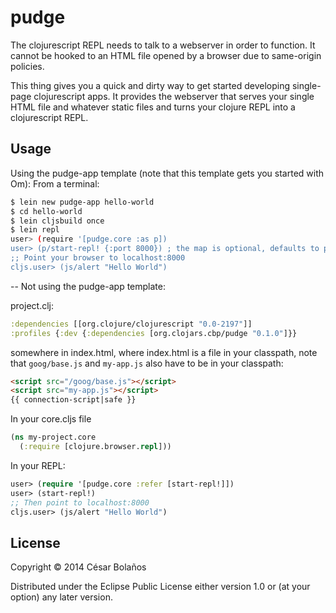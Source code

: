 # pudge

The clojurescript REPL needs to talk to a webserver in order to function. It
cannot be hooked to an HTML file opened by a browser due to same-origin
policies.

This thing gives you a quick and dirty way to get started developing
single-page clojurescript apps. It provides the webserver that serves your
single HTML file and whatever static files and turns your clojure REPL into a
clojurescript REPL.

## Usage

Using the pudge-app template (note that this template gets you started with Om):
From a terminal:
```bash
$ lein new pudge-app hello-world
$ cd hello-world
$ lein cljsbuild once
$ lein repl
user> (require '[pudge.core :as p])
user> (p/start-repl! {:port 8000}) ; the map is optional, defaults to port 8000
;; Point your browser to localhost:8000
cljs.user> (js/alert "Hello World")
```

--
Not using the pudge-app template:

project.clj:
```clojure
:dependencies [[org.clojure/clojurescript "0.0-2197"]]
:profiles {:dev {:dependencies [org.clojars.cbp/pudge "0.1.0"]}}
```
somewhere in index.html, where index.html is a file in your classpath, note that
`goog/base.js` and `my-app.js` also have to be in your classpath:
```html
<script src="/goog/base.js"></script>
<script src="my-app.js"></script>
{{ connection-script|safe }}
```
In your core.cljs file
```clojure
(ns my-project.core
  (:require [clojure.browser.repl]))
```
In your REPL:
```clojure
user> (require '[pudge.core :refer [start-repl!]])
user> (start-repl!)
;; Then point to localhost:8000
cljs.user> (js/alert "Hello World")
```

## License

Copyright © 2014 César Bolaños

Distributed under the Eclipse Public License either version 1.0 or (at
your option) any later version.
